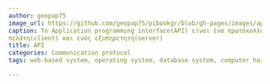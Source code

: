 ```yaml
---
author: geopap75
image_url: https://github.com/geopap75/pibookgr/blob/gh-pages/images/api.jpg
caption: To Application programming interface(API) είναι ένα πρωτόκολλο επικοινωνίας μεταξύ του
πελάτη(client) και ενός εξυπηρετητή(server) 
title: API
categories: Communication protocol
tags: web-based system, operating system, database system, computer hardware

---
```

